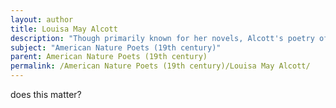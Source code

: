 ```yaml
---
layout: author
title: Louisa May Alcott
description: "Though primarily known for her novels, Alcott's poetry often reflects her love of nature and her transcendental influences. Her works convey her appreciation for the natural world and its restorative powers."
subject: "American Nature Poets (19th century)"
parent: American Nature Poets (19th century)
permalink: /American Nature Poets (19th century)/Louisa May Alcott/
---
```


does this matter?
